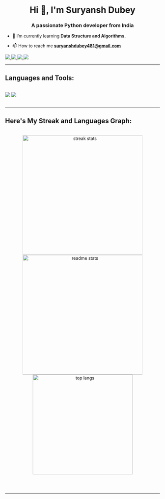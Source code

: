 
<h1 align="center">Hi 👋, I'm Suryansh Dubey</h1>

<h3 align="center">A passionate Python developer from India</h3>  

<div align="left">
 
- 🌱 I’m currently learning **Data Structure and Algorithms.**

- 📫 How to reach me **suryanshdubey481@gmail.com**

</div>
 
<div align="left"> 
  <a href="https://www.instagram.com/suryansh_dwivedi__?igsh=MWIwZXNldjAwbWZhaQ==" target=" _blank">
    <img src="https://img.shields.io/badge/Instagram-E4405F?style=for-the-badge&logo=instagram&logoColor=white" target=" _blank" />
  </a>
  <a href="https://www.linkedin.com/in/suryansh-dubey-6b2805330?utm_source=share&utm_campaign=share_via&utm_content=profile&utm_medium=android_app" target="_blank">
    <img src="https://img.shields.io/badge/LinkedIn-0077B5?style=for-the-badge&logo=linkedin&logoColor=white" target="_blank" />
  </a>
  <a href="https://suryanshdubey20.github.io" target="_blank">
     <img src="https://img.shields.io/badge/GitHub-100000?style=for-the-badge&logo=github&logoColor=white" target=" _blank" /> 
  </a>
  <a href="https://www.leetcode.com/suryansh1111" target=" _bleank">
    <img src="https://img.shields.io/badge/-LeetCode-FFA116?style=for-the-badge&logo=LeetCode&logoColor=black" target=" _blank" />
  </a>
</div>

 <hr/>
 
<h2 align="left">Languages and Tools:</h2>
<br/>
<div align="left">
    <img src="https://skillicons.dev/icons?i=react,html,css,vscode,github,figma,git,spring" />
    <img src="https://skillicons.dev/icons?i=python,javascript,c,java,mysql" /><br>
</div>

<br/>

<hr/> 

<h2 align="left">Here's My Streak and Languages Graph:</h2>
<br>

<div align="center">
  <img width="390" src="https://streak-stats.demolab.com/?user=suryanshdubey20&count_private=true&theme=react&border_radius=10" alt="streak stats"/>

  <img width="390" src="https://github-readme-stats.vercel.app/api?username=suryanshdubey20&count_private=true&show_icons=true&theme=react&rank_icon=github&border_radius=10" alt="readme stats" />
  
  <br/>

  <img width="325" align="center" src="https://github-readme-stats.vercel.app/api/top-langs/?username=suryanshdubey20&hide=HTML&langs_count=8&layout=compact&theme=react&border_radius=10&size_weight=0.5&count_weight=0.5&exclude_repo=github-readme-stats" alt="top langs" />
</div>

<br/><br/>

<hr/>

